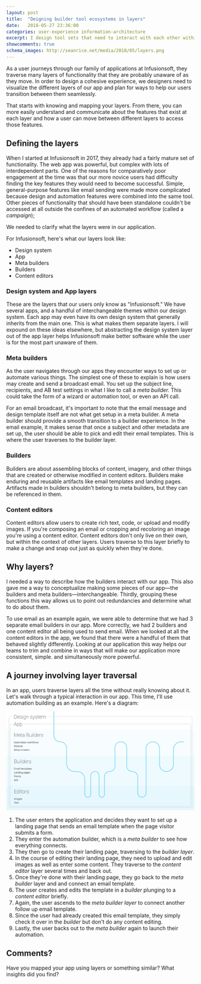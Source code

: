 ```yaml
---
layout: post
title:  "Deigning builder tool ecosystems in layers"
date:   2018-05-27 23:36:00
categories: user-experience information-architecture
excerpt: I design tool sets that need to interact with each other within the context of a larger ecosystem of apps. Here's a framework for describing the different layers involved.
showcomments: true
schema_images: http://seanrice.net/media/2018/05/layers.png
---
```


As a user journeys through our family of applications at Infusionsoft, they traverse many layers of functionality that they are probably unaware of as they move. In order to design a cohesive experience, we designers need to visualize the different layers of our app and plan for ways to help our users transition between them seamlessly.

That starts with knowing and mapping your layers. From there, you can more easily understand and communicate about the features that exist at each layer and how a user can move between different layers to access those features.

## Defining the layers

When I started at Infusionsoft in 2017, they already had a fairly mature set of functionality. The web app was powerful, but complex with lots of interdependent parts. One of the reasons for comparatively poor engagement at the time was that our more novice users had difficulty finding the key features they would need to become successful. Simple, general-purpose features like email sending were made more complicated because design and automation features were combined into the same tool. Other pieces of functionality that should have been standalone couldn't be accessed at all outside the confines of an automated workflow (called a *campaign*);

We needed to clarify what the layers were in our application.

For Infusionsoft, here's what our layers look like:

- Design system
- App
- Meta builders
- Builders
- Content editors

### Design system and App layers

These are the layers that our users only know as "Infusionsoft." We have several apps, and a handful of interchangeable themes within our design system. Each app may even have its own design system that generally inherits from the main one. This is what makes them separate layers. I will expound on these ideas elsewhere, but abstracting the design system layer out of the app layer helps Infusionsoft make better software while the user is for the most part unaware of them.

### Meta builders

As the user navigates through our apps they encounter ways to set up or automate various things. The simplest one of these to explain is how users may create and send a broadcast email. You set up the subject line, recipients, and AB test settings in what I like to call a *meta builder.* This could take the form of a wizard or automation tool, or even an API call.

For an email broadcast, it's important to note that the email message and design template itself are not what get setup in a meta builder. A meta builder should provide a smooth transition to a builder experience. In the email example, it makes sense that once a subject and other metadata are set up, the user should be able to pick and edit their email templates. This is where the user traverses to the builder layer.

### Builders

Builders are about assembling blocks of content, imagery, and other things that are created or otherwise modified in content editors. Builders make enduring and reusable artifacts like email templates and landing pages. Artifacts made in builders shouldn't belong to meta builders, but they can be referenced in them.

### Content editors

Content editors allow users to create rich text, code, or upload and modify images. If you're composing an email or cropping and recoloring an image you're using a content editor. Content editors don't only live on their own, but within the context of other layers. Users traverse to this layer briefly to make a change and snap out just as quickly when they're done.

## Why layers?

I needed a way to describe how the builders interact with our app. This also gave me a way to conceptualize making some pieces of our app&mdash;the builders and meta builders&mdash;interchangeable. Thirdly, grouping these functions this way allows us to point out redundancies and determine what to do about them.

To use email as an example again, we were able to determine that we had 3 separate email builders in our app. More correctly, we had 2 builders and one content editor all being used to send email. When we looked at all the content editors in the app, we found that there were a handful of them that behaved slightly differently. Looking at our application this way helps our teams to trim and combine in ways that will make our application more consistent, simple. and simultaneously more powerful.

## A journey involving layer traversal

In an app, users traverse layers all the time without really knowing about it. Let's walk through a typical interaction in our app. This time, I'll use automation building as an example. Here's a diagram:

![Journey map diagram illustrating layer traversal](/media/2018/05/layers.png)

1. The user enters the application and decides they want to set up a landing page that sends an email template when the page visitor submits a form.
2. They enter the automation builder, which is a _meta builder_ to see how everything connects.
3. They then go to create their landing page, traversing to the _builder layer_.
4. In the course of editing their landing page, they need to upload and edit images as well as enter some content. They traverse to the _content editor_ layer several times and back out.
5. Once they're done with their landing page, they go back to the _meta builder_ layer and and connect an email template.
6. The user creates and edits the template in a _builder_ plunging to a _content editor_ briefly.
7. Again, the user ascends to the _meta builder layer_ to connect another follow up email template.
8. Since the user had already created this email template, they simply check it over in the _builder_ but don't do any content editing.
9. Lastly, the user backs out to the _meta builder_ again to launch their automation.

## Comments?

Have you mapped your app using layers or something similar? What insights did you find?
